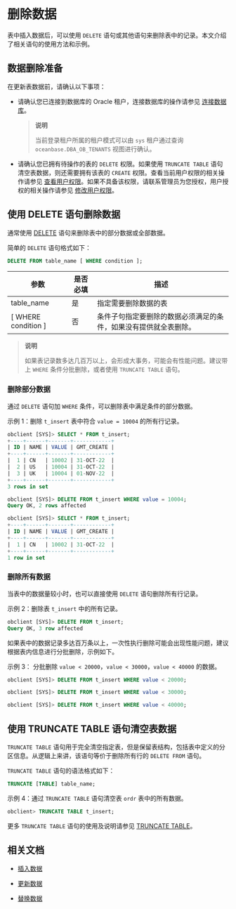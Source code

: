 # 删除数据

表中插入数据后，可以使用 `DELETE` 语句或其他语句来删除表中的记录。本文介绍了相关语句的使用方法和示例。

## 数据删除准备

在更新表数据前，请确认以下事项：

* 请确认您已连接到数据库的 Oracle 租户，连接数据库的操作请参见 [连接数据库](../1.database-connection-of-oracle-mode/1.connection-methods-overview-of-oracle-mode.md)。

  >**说明**
  >
  >当前登录租户所属的租户模式可以由 `sys` 租户通过查询 `oceanbase.DBA_OB_TENANTS` 视图进行确认。

* 请确认您已拥有待操作的表的 `DELETE` 权限。如果使用 `TRUNCATE TABLE` 语句清空表数据，则还需要拥有该表的 `CREATE` 权限。查看当前用户权限的相关操作请参见 [查看用户权限](../../../7.reference/2.administrator-guide/2.basic-database-management/4.manage-tenants/5.manage-users-and-permissions/2.oracle-mode/4.view-user-permissions-of-oracle-mode.md)。如果不具备该权限，请联系管理员为您授权，用户授权的相关操作请参见 [修改用户权限](../../../7.reference/2.administrator-guide/2.basic-database-management/4.manage-tenants/5.manage-users-and-permissions/2.oracle-mode/5.modify-user-permissions-of-oracle-mode.md)。

## 使用 DELETE 语句删除数据

通常使用 [DELETE](../../../7.reference/4.development-guide-refactoring/1.sql-syntax/3.common-tenant-oracle-mode/9.sql-statement-1/2.DML/1.DELETE-1.md) 语句来删除表中的部分数据或全部数据。

简单的 `DELETE` 语句格式如下：

```sql
DELETE FROM table_name [ WHERE condition ];
```

|          参数           | 是否必填 |                描述                                        |
|-------------------------|---------|------------------------------------------------------------|
| table_name              | 是      | 指定需要删除数据的表                                         |
| \[ WHERE condition \]   | 否      | 条件子句指定要删除的数据必须满足的条件，如果没有提供就全表删除。 |

> **说明**
>
> 如果表记录数多达几百万以上，会形成大事务，可能会有性能问题。建议带上 `WHERE` 条件分批删除，或者使用 `TRUNCATE TABLE` 语句。

### 删除部分数据

通过 `DELETE` 语句加 `WHERE` 条件，可以删除表中满足条件的部分数据。

示例 1：删除 `t_insert` 表中符合 `value = 10004` 的所有行记录。

```sql
obclient [SYS]> SELECT * FROM t_insert;
+----+------+-------+------------+
| ID | NAME | VALUE | GMT_CREATE |
+----+------+-------+------------+
|  1 | CN   | 10002 | 31-OCT-22  |
|  2 | US   | 10004 | 31-OCT-22  |
|  3 | UK   | 10004 | 01-NOV-22  |
+----+------+-------+------------+
3 rows in set

obclient [SYS]> DELETE FROM t_insert WHERE value = 10004;
Query OK, 2 rows affected

obclient [SYS]> SELECT * FROM t_insert;
+----+------+-------+------------+
| ID | NAME | VALUE | GMT_CREATE |
+----+------+-------+------------+
|  1 | CN   | 10002 | 31-OCT-22  |
+----+------+-------+------------+
1 row in set
```

### 删除所有数据

当表中的数据量较小时，也可以直接使用 `DELETE` 语句删除所有行记录。

示例 2：删除表 `t_insert` 中的所有记录。

```sql
obclient [SYS]> DELETE FROM t_insert;
Query OK, 3 row affected
```

如果表中的数据记录多达百万条以上，一次性执行删除可能会出现性能问题，建议根据表内信息进行分批删除，示例如下。

示例 3： 分批删除 `value < 20000`，`value < 30000`，`value < 40000` 的数据。

```sql
obclient [SYS]> DELETE FROM t_insert WHERE value < 20000;

obclient [SYS]> DELETE FROM t_insert WHERE value < 30000;

obclient [SYS]> DELETE FROM t_insert WHERE value < 40000;
```

## 使用 TRUNCATE TABLE 语句清空表数据

`TRUNCATE TABLE` 语句用于完全清空指定表，但是保留表结构，包括表中定义的分区信息。从逻辑上来讲，该语句等价于删除所有行的 `DELETE FROM` 语句。

`TRUNCATE TABLE` 语句的语法格式如下：

```sql
TRUNCATE [TABLE] table_name;
```

示例 4：通过 `TRUNCATE TABLE` 语句清空表 `ordr` 表中的所有数据。

```sql
obclient> TRUNCATE TABLE t_insert;
```

更多 `TRUNCATE TABLE` 语句的使用及说明请参见 [TRUNCATE TABLE](../../../7.reference/4.development-guide-refactoring/1.sql-syntax/3.common-tenant-oracle-mode/9.sql-statement-1/1.DDL-1/45.truncate-table-1.md)。

## 相关文档

* [插入数据](1.insert-data-of-oracle-mode.md)

* [更新数据](2.update-data-of-oracle-mode.md)

* [替换数据](4.replace-data-of-oracle-mode.md)